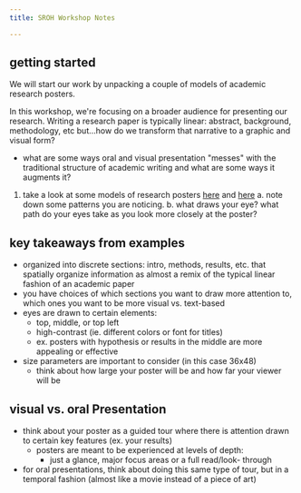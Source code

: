 ```yaml
---
title: SROH Workshop Notes

---
```


## getting started
We will start our work by unpacking a couple of models of academic research posters. 

In this workshop, we're focusing on a broader audience for presenting our research. Writing a research paper is typically linear: abstract, background, methodology, etc but...how do we transform that narrative to a graphic and visual form?
* what are some ways oral and visual presentation "messes" with the traditional structure of academic writing and what are some ways it augments it?

1. take a look at some models of research posters [here](https://urc.ucdavis.edu/photo-galleries/uc-davis-academic-posters) and [here](https://www.matse.psu.edu/2021-undergraduate-research-poster-competition)
    a. note down some patterns you are noticing.
    b. what draws your eye? what path do your eyes take as you look more closely at the poster?

## key takeaways from examples

* organized into discrete sections: intro, methods, results, etc. that spatially organize information as almost a remix of the typical linear fashion of an academic paper
* you have choices of which sections you want to draw more attention to, which ones you want to be more visual vs. text-based
* eyes are drawn to certain elements:
    * top, middle, or top left
    * high-contrast (ie. different colors or font for titles)
    * ex. posters with hypothesis or results in the middle are more appealing or effective
* size parameters are important to consider (in this case 36x48)
    * think about how large your poster will be and how far your viewer will be

## visual vs. oral Presentation
* think about your poster as a guided tour where there is attention drawn to certain key features (ex. your results)
    * posters are meant to be experienced at levels of depth:
        * just a glance, major focus areas or a full read/look- through
* for oral presentations, think about doing this same type of tour, but in a temporal fashion (almost like a movie instead of a piece of art)